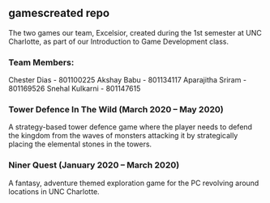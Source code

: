 ## gamescreated repo
The two games our team, Excelsior, created during the 1st semester at UNC Charlotte, as part of our Introduction to Game Development class.

### Team Members:
  Chester Dias - 801100225
  Akshay Babu - 801134117
  Aparajitha Sriram - 801169526
  Snehal Kulkarni - 801147615

### Tower Defence In The Wild (March 2020 – May 2020)
A strategy-based tower defence game where the player needs to defend the kingdom from the waves of monsters attacking it by strategically placing the elemental stones in the towers.

### Niner Quest (January 2020 – March 2020)
A fantasy, adventure themed exploration game for the PC revolving around locations in UNC Charlotte.

